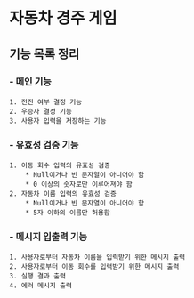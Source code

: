 # 자동차 경주 게임
## 기능 목록 정리
### - 메인 기능
    1. 전진 여부 결정 기능
    2. 우승자 결정 기능
    3. 사용자 입력을 저장하는 기능

### - 유효성 검증 기능
    1. 이동 회수 입력의 유효성 검증
        * Null이거나 빈 문자열이 아니어야 함
        * 0 이상의 숫자로만 이루어져야 함
    2. 자동차 이름 입력의 유효성 검증
        * Null이거나 빈 문자열이 아니어야 함
        * 5자 이하의 이름만 허용함

### - 메시지 입출력 기능
    1. 사용자로부터 자동차 이름을 입력받기 위한 메시지 출력
    2. 사용자로부터 이동 회수를 입력받기 위한 메시지 출력
    3. 실행 결과 출력
    4. 에러 메시지 출력
